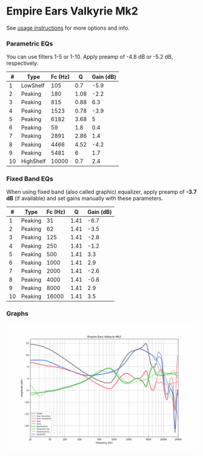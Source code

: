 # Empire Ears Valkyrie Mk2
See [usage instructions](https://github.com/jaakkopasanen/AutoEq#usage) for more options and info.

### Parametric EQs
You can use filters 1-5 or 1-10. Apply preamp of -4.8 dB or -5.2 dB, respectively.

|   # | Type      |   Fc (Hz) |    Q |   Gain (dB) |
|-----|-----------|-----------|------|-------------|
|   1 | LowShelf  |       105 | 0.7  |        -5.9 |
|   2 | Peaking   |       180 | 1.08 |        -2.2 |
|   3 | Peaking   |       815 | 0.88 |         6.3 |
|   4 | Peaking   |      1523 | 0.78 |        -3.9 |
|   5 | Peaking   |      6182 | 3.68 |         5   |
|   6 | Peaking   |        59 | 1.8  |         0.4 |
|   7 | Peaking   |      2891 | 2.86 |         1.4 |
|   8 | Peaking   |      4466 | 4.52 |        -4.2 |
|   9 | Peaking   |      5481 | 6    |         1.7 |
|  10 | HighShelf |     10000 | 0.7  |         2.4 |

### Fixed Band EQs
When using fixed band (also called graphic) equalizer, apply preamp of **-3.7 dB** (if available) and set gains manually with these parameters.

|   # | Type    |   Fc (Hz) |    Q |   Gain (dB) |
|-----|---------|-----------|------|-------------|
|   1 | Peaking |        31 | 1.41 |        -6.7 |
|   2 | Peaking |        62 | 1.41 |        -3.5 |
|   3 | Peaking |       125 | 1.41 |        -2.8 |
|   4 | Peaking |       250 | 1.41 |        -1.2 |
|   5 | Peaking |       500 | 1.41 |         3.3 |
|   6 | Peaking |      1000 | 1.41 |         2.9 |
|   7 | Peaking |      2000 | 1.41 |        -2.6 |
|   8 | Peaking |      4000 | 1.41 |        -0.8 |
|   9 | Peaking |      8000 | 1.41 |         2.9 |
|  10 | Peaking |     16000 | 1.41 |         3.5 |

### Graphs
![](./Empire%20Ears%20Valkyrie%20Mk2.png)
